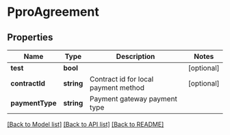 # PproAgreement

## Properties
Name | Type | Description | Notes
------------ | ------------- | ------------- | -------------
**test** | **bool** |  | [optional] 
**contractId** | **string** | Contract id for local payment method | [optional] 
**paymentType** | **string** | Payment gateway payment type | 

[[Back to Model list]](../README.md#documentation-for-models) [[Back to API list]](../README.md#documentation-for-api-endpoints) [[Back to README]](../README.md)


